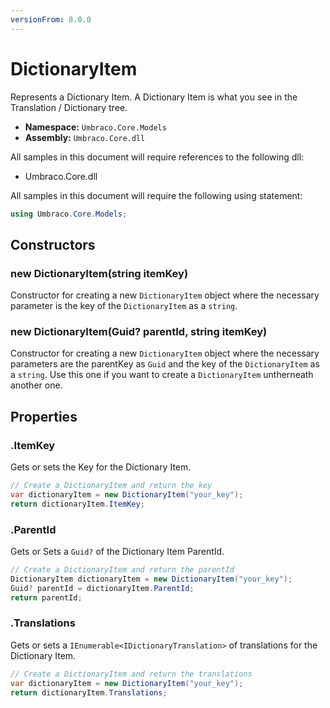 ```yaml
---
versionFrom: 8.0.0
---
```


# DictionaryItem

Represents a Dictionary Item. A Dictionary Item is what you see in the Translation / Dictionary tree.  

* **Namespace:** `Umbraco.Core.Models`
* **Assembly:** `Umbraco.Core.dll`

All samples in this document will require references to the following dll:

* Umbraco.Core.dll

All samples in this document will require the following using statement:

```csharp
using Umbraco.Core.Models;
```

## Constructors

### new DictionaryItem(string itemKey)

Constructor for creating a new `DictionaryItem` object where the necessary parameter is the key of the `DictionaryItem` as a `string`.

### new DictionaryItem(Guid? parentId, string itemKey)

Constructor for creating a new `DictionaryItem` object where the necessary parameters are the parentKey as `Guid` and the key of the `DictionaryItem` as a `string`. Use this one if you want to create a `DictionaryItem` untherneath another one.

## Properties

### .ItemKey

Gets or sets the Key for the Dictionary Item.

```csharp
// Create a DictionaryItem and return the key
var dictionaryItem = new DictionaryItem("your_key");
return dictionaryItem.ItemKey;
```

### .ParentId

Gets or Sets a `Guid?` of the Dictionary Item ParentId.

```csharp
// Create a DictionaryItem and return the parentId
DictionaryItem dictionaryItem = new DictionaryItem("your_key");
Guid? parentId = dictionaryItem.ParentId;
return parentId;
```

### .Translations

Gets or sets a `IEnumerable<IDictionaryTranslation>` of translations for the Dictionary Item.

```csharp
// Create a DictionaryItem and return the translations
var dictionaryItem = new DictionaryItem("your_key");
return dictionaryItem.Translations;
```
